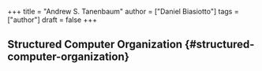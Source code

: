 +++
title = "Andrew S. Tanenbaum"
author = ["Daniel Biasiotto"]
tags = ["author"]
draft = false
+++

## Structured Computer Organization {#structured-computer-organization}